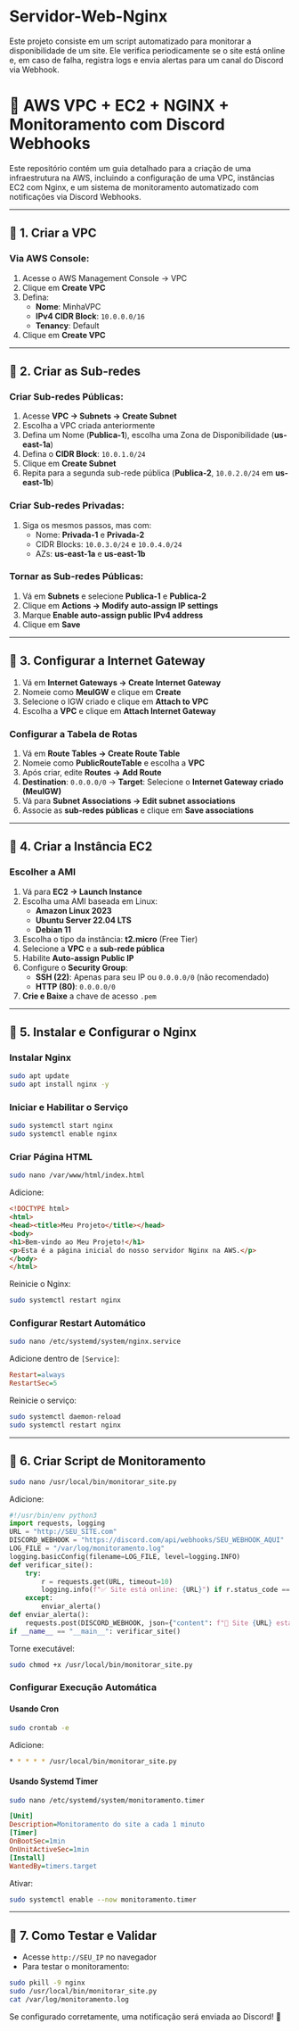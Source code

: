 # Servidor-Web-Nginx
Este projeto consiste em um script automatizado para monitorar a disponibilidade de um site. Ele verifica periodicamente se o site está online e, em caso de falha, registra logs e envia alertas para um canal do Discord via Webhook.

# 🚀 AWS VPC + EC2 + NGINX + Monitoramento com Discord Webhooks

Este repositório contém um guia detalhado para a criação de uma infraestrutura na AWS, incluindo a configuração de uma VPC, instâncias EC2 com Nginx, e um sistema de monitoramento automatizado com notificações via Discord Webhooks.

---

## 📌 1. Criar a VPC
### Via AWS Console:
1. Acesse o AWS Management Console → VPC
2. Clique em **Create VPC**
3. Defina:
   - **Nome**: MinhaVPC
   - **IPv4 CIDR Block**: `10.0.0.0/16`
   - **Tenancy**: Default
4. Clique em **Create VPC**

---

## 📌 2. Criar as Sub-redes

### Criar Sub-redes Públicas:
1. Acesse **VPC → Subnets → Create Subnet**
2. Escolha a VPC criada anteriormente
3. Defina um Nome (**Publica-1**), escolha uma Zona de Disponibilidade (**us-east-1a**)
4. Defina o **CIDR Block**: `10.0.1.0/24`
5. Clique em **Create Subnet**
6. Repita para a segunda sub-rede pública (**Publica-2**, `10.0.2.0/24` em **us-east-1b**)

### Criar Sub-redes Privadas:
1. Siga os mesmos passos, mas com:
   - Nome: **Privada-1** e **Privada-2**
   - CIDR Blocks: `10.0.3.0/24` e `10.0.4.0/24`
   - AZs: **us-east-1a** e **us-east-1b**

### Tornar as Sub-redes Públicas:
1. Vá em **Subnets** e selecione **Publica-1** e **Publica-2**
2. Clique em **Actions → Modify auto-assign IP settings**
3. Marque **Enable auto-assign public IPv4 address**
4. Clique em **Save**

---

## 📌 3. Configurar a Internet Gateway
1. Vá em **Internet Gateways → Create Internet Gateway**
2. Nomeie como **MeuIGW** e clique em **Create**
3. Selecione o IGW criado e clique em **Attach to VPC**
4. Escolha a **VPC** e clique em **Attach Internet Gateway**

### Configurar a Tabela de Rotas
1. Vá em **Route Tables → Create Route Table**
2. Nomeie como **PublicRouteTable** e escolha a **VPC**
3. Após criar, edite **Routes → Add Route**
4. **Destination**: `0.0.0.0/0`  → **Target**: Selecione o **Internet Gateway criado (MeuIGW)**
5. Vá para **Subnet Associations → Edit subnet associations**
6. Associe as **sub-redes públicas** e clique em **Save associations**

---

## 📌 4. Criar a Instância EC2
### Escolher a AMI
1. Vá para **EC2 → Launch Instance**
2. Escolha uma AMI baseada em Linux:
   - **Amazon Linux 2023**
   - **Ubuntu Server 22.04 LTS**
   - **Debian 11**
3. Escolha o tipo da instância: **t2.micro** (Free Tier)
4. Selecione a **VPC** e a **sub-rede pública**
5. Habilite **Auto-assign Public IP**
6. Configure o **Security Group**:
   - **SSH (22)**: Apenas para seu IP ou `0.0.0.0/0` (não recomendado)
   - **HTTP (80)**: `0.0.0.0/0`
7. **Crie e Baixe** a chave de acesso `.pem`

---

## 📌 5. Instalar e Configurar o Nginx
### Instalar Nginx
```bash
sudo apt update
sudo apt install nginx -y
```
### Iniciar e Habilitar o Serviço
```bash
sudo systemctl start nginx
sudo systemctl enable nginx
```
### Criar Página HTML
```bash
sudo nano /var/www/html/index.html
```
Adicione:
```html
<!DOCTYPE html>
<html>
<head><title>Meu Projeto</title></head>
<body>
<h1>Bem-vindo ao Meu Projeto!</h1>
<p>Esta é a página inicial do nosso servidor Nginx na AWS.</p>
</body>
</html>
```
Reinicie o Nginx:
```bash
sudo systemctl restart nginx
```

### Configurar Restart Automático
```bash
sudo nano /etc/systemd/system/nginx.service
```
Adicione dentro de `[Service]`:
```ini
Restart=always
RestartSec=5
```
Reinicie o serviço:
```bash
sudo systemctl daemon-reload
sudo systemctl restart nginx
```

---

## 📌 6. Criar Script de Monitoramento
```bash
sudo nano /usr/local/bin/monitorar_site.py
```
Adicione:
```python
#!/usr/bin/env python3
import requests, logging
URL = "http://SEU_SITE.com"
DISCORD_WEBHOOK = "https://discord.com/api/webhooks/SEU_WEBHOOK_AQUI"
LOG_FILE = "/var/log/monitoramento.log"
logging.basicConfig(filename=LOG_FILE, level=logging.INFO)
def verificar_site():
    try:
        r = requests.get(URL, timeout=10)
        logging.info(f"✅ Site está online: {URL}") if r.status_code == 200 else enviar_alerta()
    except:
        enviar_alerta()
def enviar_alerta():
    requests.post(DISCORD_WEBHOOK, json={"content": f"🚨 Site {URL} está fora do ar!"})
if __name__ == "__main__": verificar_site()
```
Torne executável:
```bash
sudo chmod +x /usr/local/bin/monitorar_site.py
```

### Configurar Execução Automática
#### Usando Cron
```bash
sudo crontab -e
```
Adicione:
```bash
* * * * * /usr/local/bin/monitorar_site.py
```
#### Usando Systemd Timer
```bash
sudo nano /etc/systemd/system/monitoramento.timer
```
```ini
[Unit]
Description=Monitoramento do site a cada 1 minuto
[Timer]
OnBootSec=1min
OnUnitActiveSec=1min
[Install]
WantedBy=timers.target
```
Ativar:
```bash
sudo systemctl enable --now monitoramento.timer
```

---

## 📌 7. Como Testar e Validar
- Acesse `http://SEU_IP` no navegador
- Para testar o monitoramento:
```bash
sudo pkill -9 nginx
sudo /usr/local/bin/monitorar_site.py
cat /var/log/monitoramento.log
```
Se configurado corretamente, uma notificação será enviada ao Discord! 🚀


